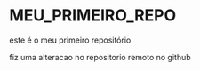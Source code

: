# MEU_PRIMEIRO_REPO
este é o meu primeiro repositório 

fiz uma alteracao no repositorio remoto no github 
